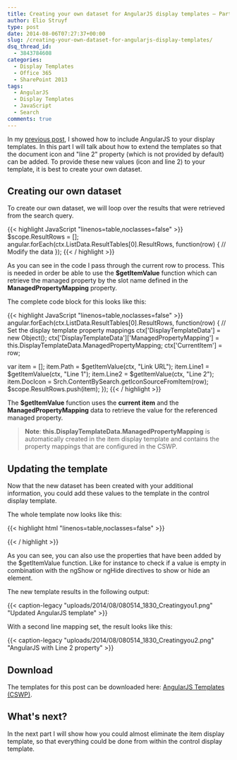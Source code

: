 ```yaml
---
title: Creating your own dataset for AngularJS display templates – Part 2
author: Elio Struyf
type: post
date: 2014-08-06T07:27:37+00:00
slug: /creating-your-own-dataset-for-angularjs-display-templates/
dsq_thread_id:
  - 3843784608
categories:
  - Display Templates
  - Office 365
  - SharePoint 2013
tags:
  - AngularJS
  - Display Templates
  - JavaScript
  - Search
comments: true
---
```


In my [previous post](https://www.eliostruyf.com/how-to-add-angularjs-to-your-display-templates/ "How to add AngularJS to your display templates (CSWP) - part 1"), I showed how to include AngularJS to your display templates. In this part I will talk about how to extend the templates so that the document icon and "line 2" property (which is not provided by default) can be added. To provide these new values (icon and line 2) to your template, it is best to create your own dataset.

## Creating our own dataset

To create our own dataset, we will loop over the results that were retrieved from the search query.

{{< highlight JavaScript "linenos=table,noclasses=false" >}}
$scope.ResultRows = [];
angular.forEach(ctx.ListData.ResultTables[0].ResultRows, function(row) {
  // Modify the data
});
{{< / highlight >}}

As you can see in the code I pass through the current row to process. This is needed in order be able to use the **$getItemValue** function which can retrieve the managed property by the slot name defined in the **ManagedPropertyMapping** property.

The complete code block for this looks like this:

{{< highlight JavaScript "linenos=table,noclasses=false" >}}
angular.forEach(ctx.ListData.ResultTables[0].ResultRows, function(row) {
  // Set the display template property mappings
  ctx['DisplayTemplateData'] = new Object();
  ctx['DisplayTemplateData']['ManagedPropertyMapping'] = this.DisplayTemplateData.ManagedPropertyMapping;
  ctx['CurrentItem'] = row;

  var item = [];
  item.Path = $getItemValue(ctx, "Link URL");
  item.Line1 = $getItemValue(ctx, "Line 1");
  item.Line2 = $getItemValue(ctx, "Line 2");
  item.DocIcon = Srch.ContentBySearch.getIconSourceFromItem(row);
  $scope.ResultRows.push(item);
});
{{< / highlight >}}

The **$getItemValue** function uses the **current item** and the **ManagedPropertyMapping** data to retrieve the value for the referenced managed property.

> **Note**: **this.DisplayTemplateData.ManagedPropertyMapping** is automatically created in the item display template and contains the property mappings that are configured in the CSWP.

## Updating the template

Now that the new dataset has been created with your additional information, you could add these values to the template in the control display template.

The whole template now looks like this:

{{< highlight html "linenos=table,noclasses=false" >}}
<div ng-controller="DisplayControl" id="_#= elementId =#_" style="display:none;">
  <ul class="cbs-List">
    <li ng-show="ResultRows.length" ng-repeat="ResultRow in ResultRows">
      <div class="cbs-Item">
        <a class="cbs-ItemLink" title="{{ ResultRow.Line1.value }}">
          <img class="cbs-Thumbnail" ng-src="{{ ResultRow.DocIcon }}" alt="{{ ResultRow.Line1.value }}" />
        </a>
        <a class="cbs-Line1Link" href="{{ ResultRow.Path.value }}" title="{{ ResultRow.Line1.value }}">{{ ResultRow.Line1.value }}</a>
        <div ng-show="!ResultRow.Line2.isEmpty" class="cbs-Line2" title="{{ ResultRow.Line2.value }}">{{ ResultRow.Line2.value }}</div>
      </div>
    </li>
    <li ng-show="!ResultRows.length">
      _#= Srch.ContentBySearch.getControlTemplateEncodedNoResultsMessage(ctx.ClientControl) =#_
    </li>
  </ul>
</div>
{{< / highlight >}}

As you can see, you can also use the properties that have been added by the $getItemValue function. Like for instance to check if a value is empty in combination with the ngShow or ngHide directives to show or hide an element.

The new template results in the following output:

{{< caption-legacy "uploads/2014/08/080514_1830_Creatingyou1.png" "Updated AngularJS template" >}}

With a second line mapping set, the result looks like this:

{{< caption-legacy "uploads/2014/08/080514_1830_Creatingyou2.png" "AngularJS with Line 2 property" >}}

## Download

The templates for this post can be downloaded here: [AngularJS Templates (CSWP)](https://github.com/SPCSR/DisplayTemplates/tree/master/Search%20Display%20Templates/AngularJS%20Templates%20%28CSWP%29/Part2 "AngularJS Templates (CSWP)").

## What's next?

In the next part I will show how you could almost eliminate the item display template, so that everything could be done from within the control display template.